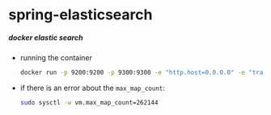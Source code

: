 # spring-elasticsearch
##### docker elastic search
- running the container
    ```bash
    docker run -p 9200:9200 -p 9300:9300 -e "http.host=0.0.0.0" -e "transport.host=0.0.0.0" docker.elastic.co/elasticsearch/elasticsearch:6.3.0
    ```
- if there is an error about the `max_map_count`:
    ```bash
    sudo sysctl -w vm.max_map_count=262144
    ```
    